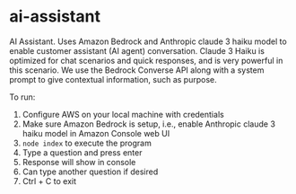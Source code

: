 # ai-assistant
AI Assistant. Uses Amazon Bedrock and Anthropic claude 3 haiku model to enable customer assistant (AI agent) conversation. Claude 3 Haiku is optimized for chat scenarios and quick responses, and is very powerful in this scenario. We use the Bedrock Converse API along with a system prompt to give contextual information, such as purpose.

To run:
1. Configure AWS on your local machine with credentials
2. Make sure Amazon Bedrock is setup, i.e., enable Anthropic claude 3 haiku model in Amazon Console web UI
3. `node index` to execute the program
4. Type a question and press enter
5. Response will show in console
6. Can type another question if desired
7. Ctrl + C to exit

